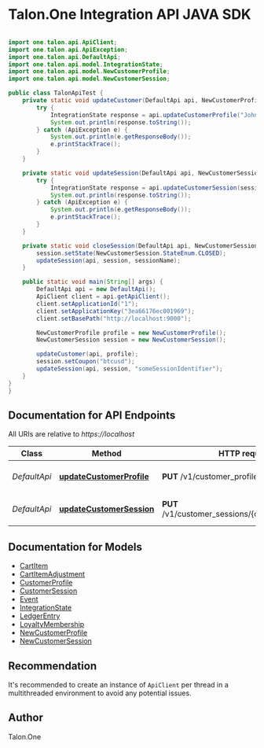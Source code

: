 # Talon.One Integration API JAVA SDK

```java

import one.talon.api.ApiClient;
import one.talon.api.ApiException;
import one.talon.api.DefaultApi;
import one.talon.api.model.IntegrationState;
import one.talon.api.model.NewCustomerProfile;
import one.talon.api.model.NewCustomerSession;

public class TalonApiTest {
    private static void updateCustomer(DefaultApi api, NewCustomerProfile profile) {
        try {
            IntegrationState response = api.updateCustomerProfile("John Mcaffee", profile);
            System.out.println(response.toString());
        } catch (ApiException e) {
            System.out.println(e.getResponseBody());
            e.printStackTrace();
        }
    }

    private static void updateSession(DefaultApi api, NewCustomerSession session, final String sessionName) {
        try {
            IntegrationState response = api.updateCustomerSession(sessionName, session);
            System.out.println(response.toString());
        } catch (ApiException e) {
            System.out.println(e.getResponseBody());
            e.printStackTrace();
        }
    }

    private static void closeSession(DefaultApi api, NewCustomerSession session, final String sessionName) {
        session.setState(NewCustomerSession.StateEnum.CLOSED);
        updateSession(api, session, sessionName);
    }

    public static void main(String[] args) {
        DefaultApi api = new DefaultApi();
        ApiClient client = api.getApiClient();
        client.setApplicationId("1");
        client.setApplicationKey("3ea66176ec001969");
        client.setBasePath("http://localhost:9000");

        NewCustomerProfile profile = new NewCustomerProfile();
        NewCustomerSession session = new NewCustomerSession();

        updateCustomer(api, profile);
        session.setCoupon("btcusd");
        updateSession(api, session, "someSessionIdentifier");
    }
}
}

```

## Documentation for API Endpoints

All URIs are relative to *https://localhost*

Class | Method | HTTP request | Description
------------ | ------------- | ------------- | -------------
*DefaultApi* | [**updateCustomerProfile**](docs/DefaultApi.md#updateCustomerProfile) | **PUT** /v1/customer_profiles/{integrationId} | Update a Customer Profile
*DefaultApi* | [**updateCustomerSession**](docs/DefaultApi.md#updateCustomerSession) | **PUT** /v1/customer_sessions/{customerSessionId} | Update a Customer Session


## Documentation for Models

 - [CartItem](docs/CartItem.md)
 - [CartItemAdjustment](docs/CartItemAdjustment.md)
 - [CustomerProfile](docs/CustomerProfile.md)
 - [CustomerSession](docs/CustomerSession.md)
 - [Event](docs/Event.md)
 - [IntegrationState](docs/IntegrationState.md)
 - [LedgerEntry](docs/LedgerEntry.md)
 - [LoyaltyMembership](docs/LoyaltyMembership.md)
 - [NewCustomerProfile](docs/NewCustomerProfile.md)
 - [NewCustomerSession](docs/NewCustomerSession.md)

## Recommendation

It's recommended to create an instance of `ApiClient` per thread in a multithreaded environment to avoid any potential issues.

## Author

Talon.One